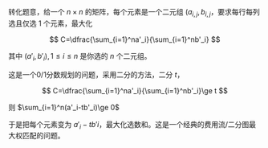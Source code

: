 转化题意，给一个 $n\times n$ 的矩阵，每个元素是一个二元组 $(a_{i,j}, b_{i,j}$，要求每行每列选且仅选 1 个元素，最大化

$$
C=\dfrac{\sum_{i=1}^na'_i}{\sum_{i=1}^nb'_i}
$$

其中 $(a'_i,b'_i),1\le i\le n$ 是你选的 $n$ 个二元组。

这是一个0/1分数规划的问题，采用二分的方法，二分 $t$，

$$
C=\dfrac{\sum_{i=1}^na'_i}{\sum_{i=1}^nb'_i}\ge t
$$

则 $\sum_{i=1}^n(a'_i-tb'_i)\ge 0$

于是把每个元素变为 $a'_i-tb'i$，最大化选数和。这是一个经典的费用流/二分图最大权匹配的问题。